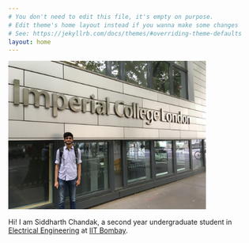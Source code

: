 ```yaml
---
# You don't need to edit this file, it's empty on purpose.
# Edit theme's home layout instead if you wanna make some changes
# See: https://jekyllrb.com/docs/themes/#overriding-theme-defaults
layout: home
---
```



  <img src="/ICL_2019.jpg" alt="Siddharth" height="300px">


Hi! I am Siddharth Chandak, a second year undergraduate student in [Electrical Engineering](https://www.ee.iitb.ac.in/web) at [IIT Bombay](http://www.iitb.ac.in/).





